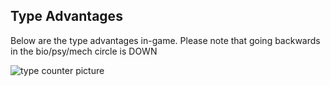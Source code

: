 ## Type Advantages

Below are the type advantages in-game. Please note that going backwards in the bio/psy/mech circle is DOWN

![type counter picture](https://cdn.discordapp.com/attachments/472510069162901513/967950997651599370/unknown.png)